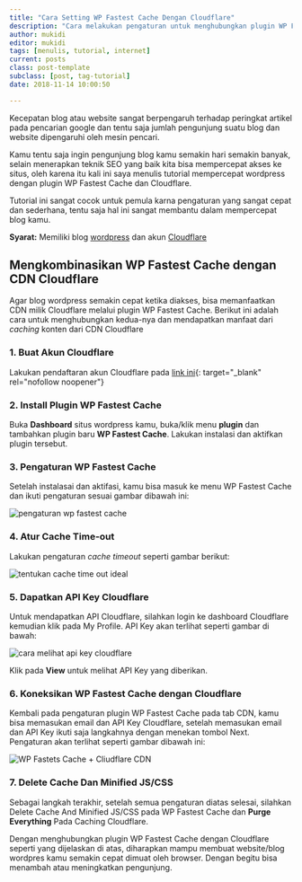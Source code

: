 ```yaml
---
title: "Cara Setting WP Fastest Cache Dengan Cloudflare"
description: "Cara melakukan pengaturan untuk menghubungkan plugin WP Fastest Cache dengan CDN Cloudflare"
author: mukidi
editor: mukidi
tags: [menulis, tutorial, internet]
current: posts
class: post-template
subclass: [post, tag-tutorial]
date: 2018-11-14 10:00:50

---
```

Kecepatan blog atau website sangat berpengaruh terhadap peringkat artikel pada pencarian google dan tentu saja jumlah pengunjung suatu blog dan website dipengaruhi oleh mesin pencari.

Kamu tentu saja ingin pengunjung blog kamu semakin hari semakin banyak, selain menerapkan teknik SEO yang baik kita bisa mempercepat akses ke situs, oleh karena itu kali ini saya menulis tutorial mempercepat wordpress dengan plugin WP Fastest Cache dan Cloudflare.

Tutorial ini sangat cocok untuk pemula karna pengaturan yang sangat cepat dan sederhana, tentu saja hal ini sangat membantu dalam mempercepat blog kamu.

**Syarat:** Memiliki blog [wordpress](https://www.wordpress.org) dan akun [Cloudflare](https://www.cloudflare.com)

## Mengkombinasikan WP Fastest Cache dengan CDN Cloudflare
Agar blog wordpress semakin cepat ketika diakses, bisa memanfaatkan CDN milik Cloudflare melalui plugin WP Fastest Cache. Berikut ini adalah cara untuk menghubungkan kedua-nya dan mendapatkan manfaat dari _caching_ konten dari CDN Cloudflare

### 1. Buat Akun Cloudflare
Lakukan pendaftaran akun Cloudflare pada [link ini](https://dash.cloudflare.com/sign-up){: target="_blank" rel="nofollow noopener"}

### 2. Install Plugin WP Fastest Cache
Buka **Dashboard** situs wordpress kamu, buka/klik menu **plugin** dan tambahkan plugin baru **WP Fastest Cache**. Lakukan instalasi dan aktifkan plugin tersebut.

### 3. Pengaturan WP Fastest Cache
Setelah instalasai dan aktifasi, kamu bisa masuk ke menu WP Fastest Cache dan ikuti pengaturan sesuai gambar dibawah ini:

![pengaturan wp fastest cache](https://i2.wp.com/www.ramitan.com/wp-content/uploads/2018/07/WP-Fastest-Cache-e1535542367236.png?w=750&ssl=1)

### 4. Atur Cache Time-out
Lakukan pengaturan _cache timeout_ seperti gambar berikut:

![tentukan cache time out ideal](https://i1.wp.com/www.ramitan.com/wp-content/uploads/2018/07/WP-Fastest-Cache2-e1535542388737.png?w=750&ssl=1)

### 5. Dapatkan API Key Cloudflare
Untuk mendapatkan API Cloudflare, silahkan login ke dashboard Cloudflare kemudian klik pada My Profile. API Key akan terlihat seperti gambar di bawah:

![cara melihat api key cloudflare](https://i1.wp.com/www.ramitan.com/wp-content/uploads/2018/07/CF-e1535542380263.png?w=750&ssl=1)

Klik pada **View** untuk melihat API Key yang diberikan.

### 6. Koneksikan WP Fastest Cache dengan Cloudflare
Kembali pada pengaturan plugin WP Fastest Cache pada tab CDN, kamu bisa memasukan email dan API Key Cloudflare, setelah memasukan email dan API Key ikuti saja langkahnya dengan menekan tombol Next. Pengaturan akan terlihat seperti gambar dibawah ini:

![WP Fastets Cache + Cliudflare CDN](https://i2.wp.com/www.ramitan.com/wp-content/uploads/2018/07/WP-Fastest-Cache3-e1535542396865.png?w=750&ssl=1)

### 7. Delete Cache Dan Minified JS/CSS
Sebagai langkah terakhir, setelah semua pengaturan diatas selesai, silahkan Delete Cache And Minified JS/CSS pada WP Fastest Cache dan **Purge Everything** Pada Caching Cloudflare.

Dengan menghubungkan plugin WP Fastest Cache dengan Cloudflare seperti yang dijelaskan di atas, diharapkan mampu membuat website/blog wordpres kamu semakin cepat dimuat oleh browser. Dengan begitu bisa menambah atau meningkatkan pengunjung.
